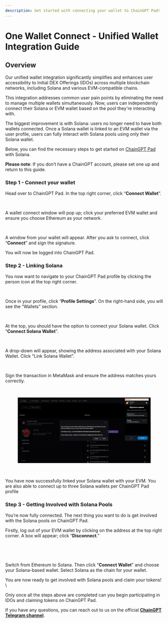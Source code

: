```yaml
---
description: Get started with connecting your wallet to ChainGPT Pad!
---
```


# One Wallet Connect - Unified Wallet Integration Guide

## Overview

Our unified wallet integration significantly simplifies and enhances user accessibility to Initial DEX Offerings (IDOs) across multiple blockchain networks, including Solana and various EVM-compatible chains.&#x20;

This integration addresses common user pain points by eliminating the need to manage multiple wallets simultaneously. Now, users can independently connect their Solana or EVM wallet based on the pool they're interacting with.

The biggest improvement is with Solana: users no longer need to have both wallets connected. Once a Solana wallet is linked to an EVM wallet via the user profile, users can fully interact with Solana pools using only their Solana wallet.

Below, you can find the necessary steps to get started on [ChainGPT Pad](https://app.gitbook.com/u/vt7ouO7Toga7R4fjv601TLYsQCx2) with Solana.

**Please note**: If you don’t have a ChainGPT account, please set one up and return to this guide.



### Step 1 - Connect your wallet

Head over to ChainGPT Pad. In the top right corner, click “**Connect Wallet**”.&#x20;

<figure><img src="https://lh7-rt.googleusercontent.com/docsz/AD_4nXdXB-VoPc1Z12YR5ThYEzEJhVf7tPj4fPVtZ1KcT8-uw4UdEO8Mbkvece38lGrGlUKNPRVXRdlZN1JRnZs6qUAFwF06yysJiSHuHkiZ7q1Cjhxj5iZNtxjTi__FR6HFhZuUPWVKuQ?key=6LnOTJypQT-70kHu9TDQiOH5" alt=""><figcaption></figcaption></figure>

A wallet connect window will pop up; click your preferred EVM wallet and ensure you choose Ethereum as your network.

<figure><img src="https://lh7-rt.googleusercontent.com/docsz/AD_4nXcPJECzzj_UPpVD6deqMwPdtwymdOIbER83pldHawu5swIBUI68AxyfFXFXSKlyjP05jlkYwE9NqSs0ErPpm8EEq-JIhl7rnLZ552z0asoQB2G_umH67Xhlq7es7eJCzhfYovkDQQ?key=6LnOTJypQT-70kHu9TDQiOH5" alt=""><figcaption></figcaption></figure>

A window from your wallet will appear. After you ask to connect, click “**Connect**” and sign the signature.

You will now be logged into ChainGPT Pad.&#x20;



### Step 2 - Linking Solana&#x20;

You now want to navigate to your ChainGPT Pad profile by clicking the person icon at the top right corner.&#x20;

<figure><img src="https://lh7-rt.googleusercontent.com/docsz/AD_4nXd7FJUCH4s4PlBdGeAVvDk_lYF2AHJsSX3bwG7Ehn9KhUQeqhh-XAbXiJXNz-QlveKLS4cBGPlEv_ESKK7fbydsFXLj1cWL3WrCxtr5d8NZEbJB8oBkQCI5ruIEF2oIVKLO6zf9Eg?key=6LnOTJypQT-70kHu9TDQiOH5" alt=""><figcaption></figcaption></figure>

Once in your profile, click “**Profile Settings**”. On the right-hand side, you will see the “Wallets” section.&#x20;

<figure><img src="https://lh7-rt.googleusercontent.com/docsz/AD_4nXdudgkkCC35P7Fn5u36UKGbIbPST3GlB0yCLw9c3QjE4I-5rLWqpU_YVtAarDrXqfDwbOHc3jdtOV5veizdQD4pLlOLLGVVOrjlBqdgXjfXmtV96Fr57vMetfA78r0YplqWFaZR?key=6LnOTJypQT-70kHu9TDQiOH5" alt=""><figcaption></figcaption></figure>

At the top, you should have the option to connect your Solana wallet. Click “**Connect Solana Wallet**”.

<figure><img src="https://lh7-rt.googleusercontent.com/docsz/AD_4nXdqRyeqjUQjUJZINfje4nyipDtOv5bJgpFknk0W1sNDe7nU0VkYpO5KKn8LppJnWe8CMpqXjssXa3ytQORdBU0GG-9q6x7aWksgwwFhOuyv1nIESgdt4sWBLjGhwZ_-okSjgYea?key=6LnOTJypQT-70kHu9TDQiOH5" alt=""><figcaption></figcaption></figure>

A drop-down will appear, showing the address associated with your Solana Wallet. Click “Link Solana Wallet”.&#x20;

<figure><img src="https://lh7-rt.googleusercontent.com/docsz/AD_4nXcJlk-kST7da2vIbgCBD-Yz9iCrhN8dyvfUjGyVusfY5nuJPQ37ktawpOTwRdOoea8XCqJUhjjOkWFn2TV5d6jQcJHFF2TCRBjRzhKDZBxqzonoR158BW4ITWjuhtC0-RlKw4DC?key=6LnOTJypQT-70kHu9TDQiOH5" alt=""><figcaption></figcaption></figure>

Sign the transaction in MetaMask and ensure the address matches yours correctly.

<figure><img src="https://lh7-rt.googleusercontent.com/docsz/AD_4nXcCdMlbxV830clyVkwS8OM59cTyj77H2YFCleqKVE_JR3kJvVO-sXXk7lAUrbANg25Va-YToL-oyx6aFd4nw9OZtLULshdQlK-MbBFOnoCToM4SIKFpmRF92A5tiS-UV7i0tAUJhQ?key=6LnOTJypQT-70kHu9TDQiOH5" alt=""><figcaption></figcaption></figure>

<figure><img src="../../.gitbook/assets/image (1).png" alt=""><figcaption></figcaption></figure>

<figure><img src="https://lh7-rt.googleusercontent.com/docsz/AD_4nXf8FsXm38Z-lUy9xJPUzfi7z2r8WQGYj8FtjKcxMBZaLuxiR24Zz0aL6KfVTtdAsJfvwXs4NuxEGAFchu-Yc79TEHX_wzQRopCYnpbtMnNvbx1gVDZjHpFdDy0VNIR74n_JkQJQug?key=6LnOTJypQT-70kHu9TDQiOH5" alt=""><figcaption></figcaption></figure>

You have now successfully linked your Solana wallet with your EVM. You are also able to connect up to three Solana wallets per ChainGPT Pad profile



### Step 3 - Getting Involved with Solana Pools

You’re now fully connected. The next thing you want to do is get involved with the Solana pools on ChainGPT Pad.

Firstly, log out of your EVM wallet by clicking on the address at the top right corner. A box will appear; click “**Disconnect**.”&#x20;

<figure><img src="https://lh7-rt.googleusercontent.com/docsz/AD_4nXdwyKmSQDu2lSfKVQXDg2ycqJsuhTW4QsioY125lOeON_L6_XxATGxLDBj_UFyHw6QKjGgJXwMh_pbW5ZDHvNbH-z4odfj4IXiMfZo_d3vB80W2qlKsIYAHQ8JE-Khm9C_Rgrpg-Q?key=6LnOTJypQT-70kHu9TDQiOH5" alt=""><figcaption></figcaption></figure>

<figure><img src="https://lh7-rt.googleusercontent.com/docsz/AD_4nXcroTEnr_0NHxiqK6OKwr2gzqi6REtmKvuSIjP7qh_prWG6ob7pKsGIDz8KVcxH6a7qNnTEopw4nNLKPs6bvpuLi96XTrN64y2dDQu6LkrwdK8odq0BkeaCcqGJsXOpB5XpPWQ5?key=6LnOTJypQT-70kHu9TDQiOH5" alt=""><figcaption></figcaption></figure>

Switch from Ethereum to Solana. Then click “**Connect** **Wallet**” and choose your Solana-based wallet. Select Solana as the chain for your wallet.&#x20;

You are now ready to get involved with Solana pools and claim your tokens! \


Only once all the steps above are completed can you begin participating in IDOs and claiming tokens on ChainGPT Pad.&#x20;

If you have any questions, you can reach out to us on the official [**ChainGPT Telegram channel**](https://t.me/ChainGPT).&#x20;

